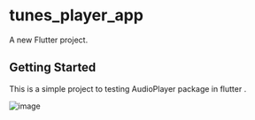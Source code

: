 # tunes_player_app

A new Flutter project.

## Getting Started

This is a simple project to testing AudioPlayer package in flutter .

![image](https://github.com/Ahmeddsanad/tunes_player_app/assets/100171203/7a1c8bac-5d68-4fdb-9b64-4d2b246dcee3)
